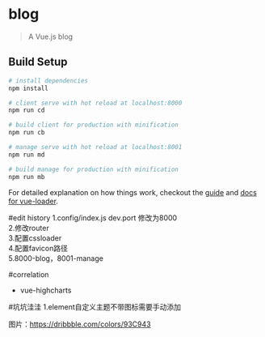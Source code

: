 # blog

> A Vue.js blog

## Build Setup

``` bash
# install dependencies
npm install

# client serve with hot reload at localhost:8000
npm run cd

# build client for production with minification
npm run cb

# manage serve with hot reload at localhost:8001
npm run md

# build manage for production with minification
npm run mb

```

For detailed explanation on how things work, checkout the [guide](http://vuejs-templates.github.io/webpack/) and [docs for vue-loader](http://vuejs.github.io/vue-loader).

#edit history
1.config/index.js dev.port 修改为8000  
2.修改router  
3.配置cssloader  
4.配置favicon路径  
5.8000-blog，8001-manage


#correlation
- vue-highcharts

#坑坑洼洼
1.element自定义主题不带图标需要手动添加

图片：https://dribbble.com/colors/93C943
